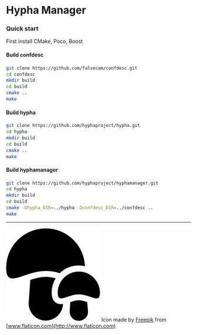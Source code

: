 # Hypha Manager

### Quick start

First install CMake, Poco, Boost

#### Build confdesc

```sh
git clone https://github.com/falsecam/confdesc.git
cd confdesc
mkdir build
cd build
cmake ..
make
```

#### Build hypha

```sh
git clone https://github.com/hyphaproject/hypha.git
cd hypha
mkdir build
cd build
cmake ..
make
```

#### Build hyphamanager

```sh
git clone https://github.com/hyphaproject/hyphamanager.git
cd hypha
mkdir build
cd build
cmake -Dhypha_DIR=../hypha -Dconfdesc_DIR=../confdesc ..
make
```

-------------------------------
![Logo](/deploy/images/logo.png) Icon made by [Freepik](http://www.freepik.com) from [www.flaticon.com](http://www.flaticon.com)
